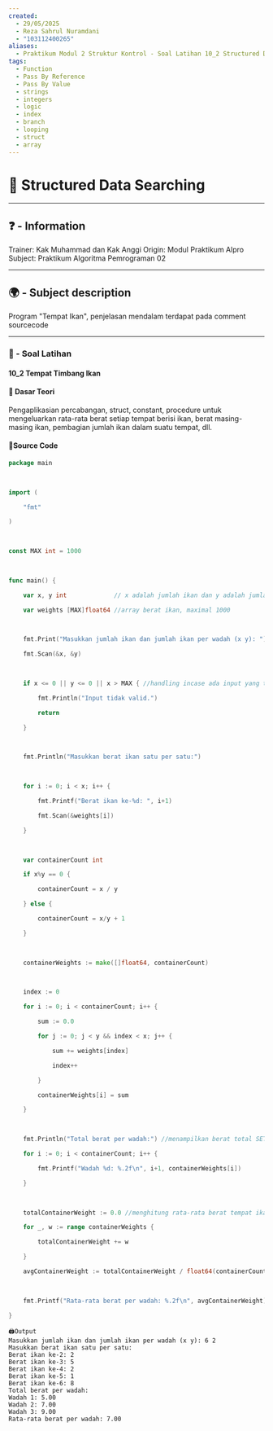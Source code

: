 ```yaml
---
created:
  - 29/05/2025
  - Reza Sahrul Nuramdani
  - "103112400265"
aliases:
  - Praktikum Modul 2 Struktur Kontrol - Soal Latihan 10_2 Structured Data Searching
tags:
  - Function
  - Pass By Reference
  - Pass By Value
  - strings
  - integers
  - logic
  - index
  - branch
  - looping
  - struct
  - array
---
```

# 📃 Structured Data Searching
---
## ❓ - Information
Trainer: Kak Muhammad dan Kak Anggi
Origin: Modul Praktikum Alpro
Subject: Praktikum Algoritma Pemrograman 02  

---
## 🌍 - Subject description
Program "Tempat Ikan", penjelasan mendalam terdapat pada comment sourcecode

--- 
### 🎯 - Soal Latihan
#### 10_2 Tempat Timbang Ikan

#### 📝 Dasar Teori
Pengaplikasian percabangan, struct, constant, procedure untuk mengeluarkan rata-rata berat setiap tempat berisi ikan, berat masing-masing ikan, pembagian jumlah ikan dalam suatu tempat, dll.

#### 📝Source Code
```go
package main

  

import (

    "fmt"

)

  

const MAX int = 1000

  

func main() {

    var x, y int             // x adalah jumlah ikan dan y adalah jumlah ikan per tempat

    var weights [MAX]float64 //array berat ikan, maximal 1000

  

    fmt.Print("Masukkan jumlah ikan dan jumlah ikan per wadah (x y): ")

    fmt.Scan(&x, &y)

  

    if x <= 0 || y <= 0 || x > MAX { //handling incase ada input yang tidak valid, seperti negative.

        fmt.Println("Input tidak valid.")

        return

    }

  

    fmt.Println("Masukkan berat ikan satu per satu:")

  

    for i := 0; i < x; i++ {

        fmt.Printf("Berat ikan ke-%d: ", i+1)

        fmt.Scan(&weights[i])

    }

  

    var containerCount int

    if x%y == 0 {

        containerCount = x / y

    } else {

        containerCount = x/y + 1

    }

  

    containerWeights := make([]float64, containerCount)

  

    index := 0

    for i := 0; i < containerCount; i++ {

        sum := 0.0

        for j := 0; j < y && index < x; j++ {

            sum += weights[index]

            index++

        }

        containerWeights[i] = sum

    }

  

    fmt.Println("Total berat per wadah:") //menampilkan berat total SETIAP tempat

    for i := 0; i < containerCount; i++ {

        fmt.Printf("Wadah %d: %.2f\n", i+1, containerWeights[i])

    }

  

    totalContainerWeight := 0.0 //menghitung rata-rata berat tempat ikannya

    for _, w := range containerWeights {

        totalContainerWeight += w

    }

    avgContainerWeight := totalContainerWeight / float64(containerCount)

  

    fmt.Printf("Rata-rata berat per wadah: %.2f\n", avgContainerWeight)

}
```

	🖨️Output 
	Masukkan jumlah ikan dan jumlah ikan per wadah (x y): 6 2
	Masukkan berat ikan satu per satu:
	Berat ikan ke-2: 2
	Berat ikan ke-3: 5
	Berat ikan ke-4: 2
	Berat ikan ke-5: 1
	Berat ikan ke-6: 8
	Total berat per wadah:
	Wadah 1: 5.00
	Wadah 2: 7.00
	Wadah 3: 9.00
	Rata-rata berat per wadah: 7.00